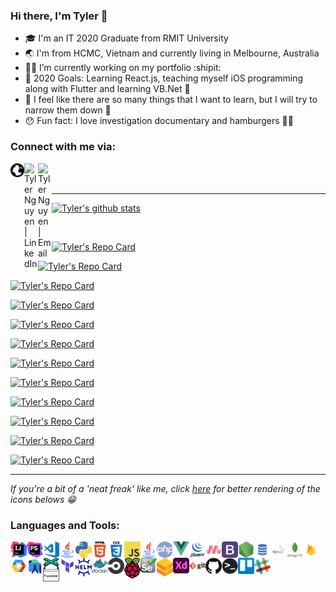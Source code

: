 ### Hi there, I'm Tyler 👋

- 🎓 I'm an IT 2020 Graduate from RMIT University
- 🌏 I'm from HCMC, Vietnam and currently living in Melbourne, Australia
- 👨‍💻 I’m currently working on my portfolio :shipit:
- 🥅 2020 Goals: Learning React.js, teaching myself iOS programming along with Flutter and learning VB.Net 🚀
- 🌱 I feel like there are so many things that I want to learn, but I will try to narrow them down 🤣
- 😯 Fun fact: I love investigation documentary and hamburgers 🔦🍔

### Connect with me via:

[<img align="left" alt="tylernnguyen5.github.io" width="22px" src="https://raw.githubusercontent.com/iconic/open-iconic/master/svg/globe.svg" />][website]
[<img align="left" alt="Tyler Nguyen | LinkedIn" width="22px" src="https://cdn.jsdelivr.net/npm/simple-icons@v3/icons/linkedin.svg" />][linkedin]
[<img align="left" alt="Tyler Nguyen | Email" width="22px" src="https://cdn.jsdelivr.net/npm/simple-icons@v3/icons/mail-dot-ru.svg" />][email]

<br />
<br />

---

[![Tyler's github stats](https://github-readme-stats.vercel.app/api?username=tylernnguyen5&count_private=true&show_icons=true&theme=radical&hide=stars)](https://github.com/anuraghazra/github-readme-stats)

<br />

[![Tyler's Repo Card](https://github-readme-stats.vercel.app/api/pin/?username=tylernnguyen5&repo=news-archiver-vue&theme=cobalt)](https://github.com/tylernnguyen5/news-archiver-vue)

[![Tyler's Repo Card](https://github-readme-stats.vercel.app/api/pin/?username=tylernnguyen5&repo=craigslist-scraper&theme=cobalt)](https://github.com/tylernnguyen5/craigslist-scraper)

[![Tyler's Repo Card](https://github-readme-stats.vercel.app/api/pin/?username=tylernnguyen5&repo=movie-night-planner&theme=cobalt)](https://github.com/tylernnguyen5/movie-night-planner)

[![Tyler's Repo Card](https://github-readme-stats.vercel.app/api/pin/?username=tylernnguyen5&repo=chat-app&theme=cobalt)](https://github.com/tylernnguyen5/chat-app)

[![Tyler's Repo Card](https://github-readme-stats.vercel.app/api/pin/?username=tylernnguyen5&repo=recipes-smoothies-app&theme=cobalt)](https://github.com/tylernnguyen5/recipes-smoothies-app)

[![Tyler's Repo Card](https://github-readme-stats.vercel.app/api/pin/?username=tylernnguyen5&repo=SDO-Assignment-3&theme=cobalt)](https://github.com/tylernnguyen5/SDO-Assignment-3)

[![Tyler's Repo Card](https://github-readme-stats.vercel.app/api/pin/?username=tylernnguyen5&repo=geo-app&theme=cobalt)](https://github.com/tylernnguyen5/geo-app)

[![Tyler's Repo Card](https://github-readme-stats.vercel.app/api/pin/?username=tylernnguyen5&repo=IoT-Assignment3&theme=cobalt)](https://github.com/tylernnguyen5/IoT-Assignment3)

[![Tyler's Repo Card](https://github-readme-stats.vercel.app/api/pin/?username=tylernnguyen5&repo=facebook-lite&theme=cobalt)](https://github.com/tylernnguyen5/facebook-lite)

[![Tyler's Repo Card](https://github-readme-stats.vercel.app/api/pin/?username=tylernnguyen5&repo=programming-project-vroom&theme=cobalt)](https://github.com/tylernnguyen5/programming-project-vroom)

[![Tyler's Repo Card](https://github-readme-stats.vercel.app/api/pin/?username=tylernnguyen5&repo=WebProgramming&theme=cobalt)](https://github.com/tylernnguyen5/WebProgramming)

[![Tyler's Repo Card](https://github-readme-stats.vercel.app/api/pin/?username=tylernnguyen5&repo=SDO-Assignment-2&theme=cobalt)](https://github.com/tylernnguyen5/SDO-Assignment-2)

---

*If you're a bit of a 'neat freak' like me, click [here](https://github.com/tylernnguyen5/tylernnguyen5) for better rendering of the icons belows :grin:*

### Languages and Tools:

<img align="left" alt="IntelliJ" width="26px" src="./asset/icons/intellij.svg" />
<img align="left" alt="PHPStorm" width="26px" src="./asset/icons/phpstorm.svg" />
<img align="left" alt="Visual Studio Code" width="26px" src="https://raw.githubusercontent.com/github/explore/80688e429a7d4ef2fca1e82350fe8e3517d3494d/topics/visual-studio-code/visual-studio-code.png" />
<img align="left" alt="Java" width="26px" src="./asset/icons/java.svg" />
<img align="left" alt="Python" width="26px" src="./asset/icons/python.svg" />
<img align="left" alt="HTML5" width="26px" src="https://raw.githubusercontent.com/github/explore/80688e429a7d4ef2fca1e82350fe8e3517d3494d/topics/html/html.png" />
<img align="left" alt="CSS3" width="26px" src="https://raw.githubusercontent.com/github/explore/80688e429a7d4ef2fca1e82350fe8e3517d3494d/topics/css/css.png" />
<img align="left" alt="JavaScript" width="26px" src="https://raw.githubusercontent.com/github/explore/80688e429a7d4ef2fca1e82350fe8e3517d3494d/topics/javascript/javascript.png" />
<img align="left" alt="Java" width="26px" src="./asset/icons/java.svg" />
<img align="left" alt="PHP" width="26px" src="./asset/icons/php.svg" />
<img align="left" alt="Vue" width="26px" src="./asset/icons/vue-dot-js.svg" />
<img align="left" alt="jQuery" width="26px" src="./asset/icons/jquery.svg" />
<img align="left" alt="Materialize" width="26px" src="./asset/icons/materializecss.svg" />
<img align="left" alt="Bootstrap" width="26px" src="./asset/icons/bootstrap.svg" />
<img align="left" alt="Node.js" width="26px" src="https://raw.githubusercontent.com/github/explore/80688e429a7d4ef2fca1e82350fe8e3517d3494d/topics/nodejs/nodejs.png" />
<img align="left" alt="SQL" width="26px" src="https://raw.githubusercontent.com/github/explore/80688e429a7d4ef2fca1e82350fe8e3517d3494d/topics/sql/sql.png" />
<img align="left" alt="MySQL" width="26px" src="https://raw.githubusercontent.com/github/explore/80688e429a7d4ef2fca1e82350fe8e3517d3494d/topics/mysql/mysql.png" />
<img align="left" alt="MongoDB" width="26px" src="./asset/icons/mongo-db.svg" />
<img align="left" alt="Firebase" width="26px" src="./asset/icons/firebase.svg" />
<img align="left" alt="Google Cloud Platform" width="26px" src="./asset/icons/google-cloud.svg" />
<img align="left" alt="Android Studio" width="26px" src="./asset/icons/android-studio.svg" />
<img align="left" alt="Puppeteer" width="26px" src="./asset/icons/pptrdev.svg" />
<img align="left" alt="Terraform" width="26px" src="./asset/icons/terraform.svg" />
<img align="left" alt="HELM" width="26px" src="./asset/icons/helm.svg" />
<img align="left" alt="Docker" width="26px" src="./asset/icons/docker.svg" />
<img align="left" alt="Circle CI" width="26px" src="./asset/icons/circle-ci.svg" />
<img align="left" alt="Raspberry Pi" width="26px" src="./asset/icons/raspberry-pi.svg" />
<img align="left" alt="Selenium" width="26px" src="./asset/icons/selenium.svg" />
<img align="left" alt="Spira Test" width="26px" src="./asset/icons/spira-test.svg" />
<img align="left" alt="Adobe XD" width="26px" src="./asset/icons/adobe-xd.svg" />
<img align="left" alt="Git" width="26px" src="https://raw.githubusercontent.com/github/explore/80688e429a7d4ef2fca1e82350fe8e3517d3494d/topics/git/git.png" />
<img align="left" alt="GitHub" width="26px" src="https://raw.githubusercontent.com/github/explore/78df643247d429f6cc873026c0622819ad797942/topics/github/github.png" />
<img align="left" alt="Terminal" width="26px" src="https://raw.githubusercontent.com/github/explore/80688e429a7d4ef2fca1e82350fe8e3517d3494d/topics/terminal/terminal.png" />
<img align="left" alt="Trello" width="26px" src="./asset/icons/trello.svg" />
<img align="left" alt="Slack" width="26px" src="./asset/icons/slack.svg" />



[website]: tylernnguyen.space
[linkedin]: https://www.linkedin.com/in/tyler-nguyen-484721151/
[email]: ./email.txt


